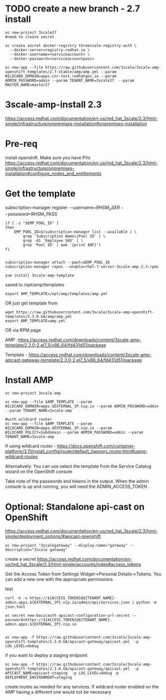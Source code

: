 # TODO create a new branch - 2.7 install
```
oc new-project 3scale27
#need to create secret

oc create secret docker-registry threescale-registry-auth \
  --docker-server=registry.redhat.io \
  --docker-username=<serviceaccount> \
  --docker-password=<serviceaccountpass>

oc new-app --file https://raw.githubusercontent.com/3scale/3scale-amp-openshift-templates/2.7-stable/amp/amp.yml --param WILDCARD_DOMAIN=apps.cnr-test.redhatgov.io --param ADMIN_PASSWORD=admin --param TENANT_NAME=3scale27  --param MASTER_NAME=master27
```

# 3scale-amp-install 2.3

https://access.redhat.com/documentation/en-us/red_hat_3scale/2.3/html-single/infrastructure/onpremises-installation#onpremises-installation

Pre-req
====================
install openshift. Make sure you have PVs
https://access.redhat.com/documentation/en-us/red_hat_3scale/2.3/html-single/infrastructure/onpremises-installation#configure_nodes_and_entitlements

Get the template
====================
subscription-manager register --username=$RHSM_USER --password=$RHSM_PASS
 

````
if [ -z "$EMP_POOL_ID" ]
then
    EMP_POOL_ID=$(subscription-manager list --available | \
        grep 'Subscription Name\|Pool ID' | \
        grep -A1 'Employee SKU' | \
        grep 'Pool ID' | awk '{print $NF}')
fi


subscription-manager attach --pool=$EMP_POOL_ID
subscription-manager repos --enable=rhel-7-server-3scale-amp-2.3-rpms
    
yum install 3scale-amp-template
````
saved to /opt/amp/templates
````
export AMP_TEMPLATE=/opt/amp/templates/amp.yml
````

OR just get template from

`````
wget https://raw.githubusercontent.com/3scale/3scale-amp-openshift-templates/2.3.0.GA/amp/amp.yml
export AMP_TEMPLATE=amp.yml
`````

OR via RPM page

AMP -https://access.redhat.com/downloads/content/3scale-amp-template/2.3.0-2.el7_5/x86_64/fd431d51/package

Template - https://access.redhat.com/downloads/content/3scale-amp-apicast-gateway-template/2.3.0-2.el7_5/x86_64/fd431d51/package

Install AMP
=================
````
oc new-project 3scale-amp

oc new-app --file $AMP_TEMPLATE --param WILDCARD_DOMAIN=apps.$EXTERNAL_IP.nip.io --param ADMIN_PASSWORD=admin --param TENANT_NAME=3scale-amp

#with wildcard router
oc new-app --file $AMP_TEMPLATE --param WILDCARD_DOMAIN=apps.$EXTERNAL_IP.nip.io --param WILDCARD_POLICY=Subdomain --param ADMIN_PASSWORD=admin --param TENANT_NAME=3scale-amp
````

If using wildcard router - 
https://docs.openshift.com/container-platform/3.11/install_config/router/default_haproxy_router.html#using-wildcard-routes

Alternatively: You can use select the template from the Service Catalog wizard on the OpenShift console

Take note of the passwords and tokens in the output. When the admin console is up and running, you will need the ADMIN_ACCESS_TOKEN .


Optional: Standalone api-cast on OpenShift
============================
https://access.redhat.com/documentation/en-us/red_hat_3scale/2.3/html-single/deployment_options/#apicast-openshift

  
```
oc new-project "3scalegateway" --display-name="gateway" --description="3scale gateway"
````

create a secret
https://access.redhat.com/documentation/en-us/red_hat_3scale/2.3/html-single/accounts/index#access_tokens

Get the Access Token from Settings Widget->Personal Details->Tokens. You can add a new one with the appropriate permissions

test
````
curl -k -v https://${ACCESS_TOKEN}@${TENANT_NAME}-admin.apps.${EXTERNAL_IP}.nip.io/admin/api/services.json | python -m json.tool

oc secret new-basicauth apicast-configuration-url-secret --password=https://${ACCESS_TOKEN}@${TENANT_NAME}-admin.apps.${EXTERNAL_IP}.nip.io


oc new-app -f https://raw.githubusercontent.com/3scale/3scale-amp-openshift-templates/2.3.0.GA/apicast-gateway/apicast.yml  -p LOG_LEVEL=debug
````

if you want to deploy a staging endpoint

````
oc new-app -f https://raw.githubusercontent.com/3scale/3scale-amp-openshift-templates/2.3.0.GA/apicast-gateway/apicast.yml  -p APICAST_NAME=apicast-staging  -p LOG_LEVEL=debug -p DEPLOYMENT_ENVIRONMENT=staging

````

create routes as needed for any services. If wildcard router enabled on the AMP having a different one would not be necessary
